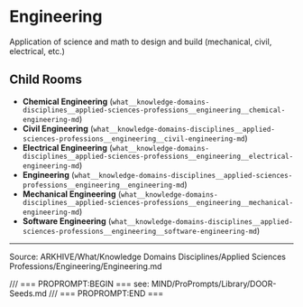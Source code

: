 # Engineering

Application of science and math to design and build (mechanical, civil, electrical, etc.)

## Child Rooms
- **Chemical Engineering** (`what__knowledge-domains-disciplines__applied-sciences-professions__engineering__chemical-engineering-md`)
- **Civil Engineering** (`what__knowledge-domains-disciplines__applied-sciences-professions__engineering__civil-engineering-md`)
- **Electrical Engineering** (`what__knowledge-domains-disciplines__applied-sciences-professions__engineering__electrical-engineering-md`)
- **Engineering** (`what__knowledge-domains-disciplines__applied-sciences-professions__engineering__engineering-md`)
- **Mechanical Engineering** (`what__knowledge-domains-disciplines__applied-sciences-professions__engineering__mechanical-engineering-md`)
- **Software Engineering** (`what__knowledge-domains-disciplines__applied-sciences-professions__engineering__software-engineering-md`)

---
Source: ARKHIVE/What/Knowledge Domains Disciplines/Applied Sciences Professions/Engineering/Engineering.md

/// === PROPROMPT:BEGIN ===
see: MIND/ProPrompts/Library/DOOR-Seeds.md
/// === PROPROMPT:END ===
